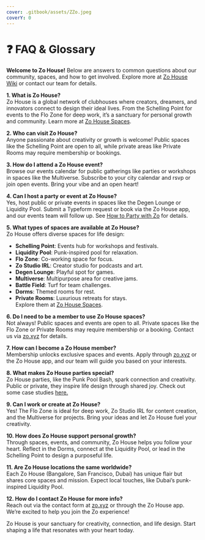 ```yaml
---
cover: .gitbook/assets/ZZo.jpeg
coverY: 0
---
```


# ❓ FAQ & Glossary

**Welcome to Zo House!** Below are answers to common questions about our community, spaces, and how to get involved. Explore more at [Zo House Wiki](https://samuraizan.gitbook.io/zo-house-wiki/) or contact our team for details.

**1. What is Zo House?**\
Zo House is a global network of clubhouses where creators, dreamers, and innovators connect to design their ideal lives. From the Schelling Point for events to the Flo Zone for deep work, it’s a sanctuary for personal growth and community. Learn more at [Zo House Spaces](https://samuraizan.gitbook.io/zo-house-wiki/zo-house/zo-house-spaces).

**2. Who can visit Zo House?**\
Anyone passionate about creativity or growth is welcome! Public spaces like the Schelling Point are open to all, while private areas like Private Rooms may require membership or bookings.

**3. How do I attend a Zo House event?**\
Browse our events calendar for public gatherings like parties or workshops in spaces like the Multiverse. Subscribe to your city calendar and rsvp or join open events. Bring your vibe and an open heart!

**4. Can I host a party or event at Zo House?**\
Yes, host public or private events in spaces like the Degen Lounge or Liquidity Pool. Submit a Typeform request or book via the Zo House app, and our events team will follow up. See [How to Party with Zo](https://samuraizan.gitbook.io/zo-house-wiki/how-to-party-with-zo) for details.

**5. What types of spaces are available at Zo House?**\
Zo House offers diverse spaces for life design:

* **Schelling Point**: Events hub for workshops and festivals.
* **Liquidity Pool**: Punk-inspired pool for relaxation.
* **Flo Zone**: Co-working space for focus.
* **Zo Studio IRL**: Creator studio for podcasts and art.
* **Degen Lounge**: Playful spot for games.
* **Multiverse**: Multipurpose area for creative jams.
* **Battle Field**: Turf for team challenges.
* **Dorms**: Themed rooms for rest.
* **Private Rooms**: Luxurious retreats for stays.\
  Explore them at [Zo House Spaces](https://samuraizan.gitbook.io/zo-house-wiki/zo-house/zo-house-spaces).

**6. Do I need to be a member to use Zo House spaces?**\
Not always! Public spaces and events are open to all. Private spaces like the Flo Zone or Private Rooms may require membership or a booking. Contact us via [zo.xyz](https://zo.xyz/) for details.

**7. How can I become a Zo House member?**\
Membership unlocks exclusive spaces and events. Apply through [zo.xyz](https://zo.xyz/) or the Zo House app, and our team will guide you based on your interests.

**8. What makes Zo House parties special?**\
Zo House parties, like the Punk Pool Bash, spark connection and creativity. Public or private, they inspire life design through shared joy. Check out some case studies [here.](partners/)

**9. Can I work or create at Zo House?**\
Yes! The Flo Zone is ideal for deep work, Zo Studio IRL for content creation, and the Multiverse for projects. Bring your ideas and let Zo House fuel your creativity.

**10. How does Zo House support personal growth?**\
Through spaces, events, and community, Zo House helps you follow your heart. Reflect in the Dorms, connect at the Liquidity Pool, or lead in the Schelling Point to design a purposeful life.

**11. Are Zo House locations the same worldwide?**\
Each Zo House (Bangalore, San Francisco, Dubai) has unique flair but shares core spaces and mission. Expect local touches, like Dubai’s punk-inspired Liquidity Pool.

**12. How do I contact Zo House for more info?**\
Reach out via the contact form at [zo.xyz](https://zo.xyz/) or through the Zo House app. We’re excited to help you join the Zo experience!

Zo House is your sanctuary for creativity, connection, and life design. Start shaping a life that resonates with your heart today.
